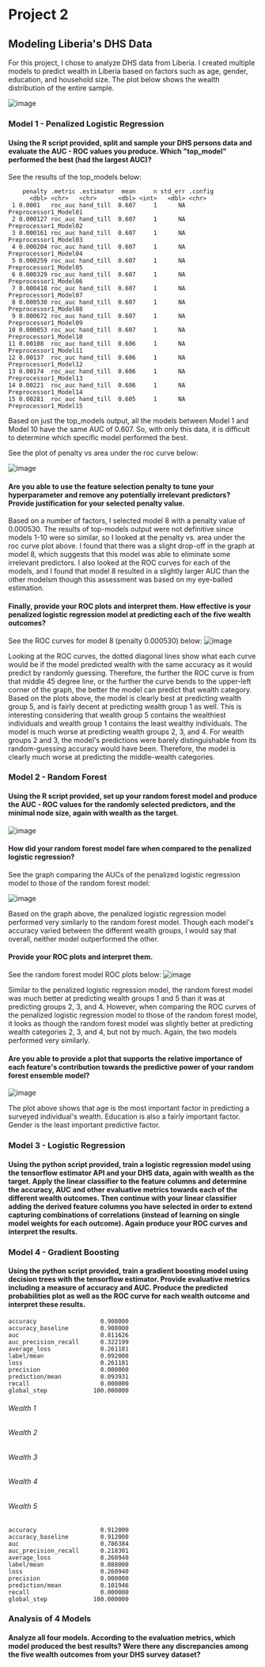 
# Project 2

## Modeling Liberia's DHS Data

For this project, I chose to analyze DHS data from Liberia. I created multiple models to predict wealth in Liberia based on factors such as age, gender, education, and household size. The plot below shows the wealth distribution of the entire sample.

![image](https://user-images.githubusercontent.com/78870884/117078002-12fed900-ad07-11eb-9b7a-d9518ca292f3.png)

### Model 1 - Penalized Logistic Regression


#### Using the R script provided, split and sample your DHS persons data and evaluate the AUC - ROC values you produce. Which "top_model" performed the best (had the largest AUC)?

See the results of the top_models below:

```
    penalty .metric .estimator  mean     n std_err .config              
      <dbl> <chr>   <chr>      <dbl> <int>   <dbl> <chr>   
 1 0.0001   roc_auc hand_till  0.607     1      NA Preprocessor1_Model01
 2 0.000127 roc_auc hand_till  0.607     1      NA Preprocessor1_Model02
 3 0.000161 roc_auc hand_till  0.607     1      NA Preprocessor1_Model03
 4 0.000204 roc_auc hand_till  0.607     1      NA Preprocessor1_Model04
 5 0.000259 roc_auc hand_till  0.607     1      NA Preprocessor1_Model05
 6 0.000329 roc_auc hand_till  0.607     1      NA Preprocessor1_Model06
 7 0.000418 roc_auc hand_till  0.607     1      NA Preprocessor1_Model07
 8 0.000530 roc_auc hand_till  0.607     1      NA Preprocessor1_Model08
 9 0.000672 roc_auc hand_till  0.607     1      NA Preprocessor1_Model09
10 0.000853 roc_auc hand_till  0.607     1      NA Preprocessor1_Model10
11 0.00108  roc_auc hand_till  0.606     1      NA Preprocessor1_Model11
12 0.00137  roc_auc hand_till  0.606     1      NA Preprocessor1_Model12
13 0.00174  roc_auc hand_till  0.606     1      NA Preprocessor1_Model13
14 0.00221  roc_auc hand_till  0.606     1      NA Preprocessor1_Model14
15 0.00281  roc_auc hand_till  0.605     1      NA Preprocessor1_Model15
```

Based on just the top_models output, all the models between Model 1 and Model 10 have the same AUC of 0.607. So, with only this data, it is difficult to determine which specific model performed the best.


See the plot of penalty vs area under the roc curve below:

![image](https://user-images.githubusercontent.com/78870884/117159799-94e61500-ad8e-11eb-8e51-ae0f4ad16b17.png) 

#### Are you able to use the feature selection penalty to tune your hyperparameter and remove any potentially irrelevant predictors? Provide justification for your selected penalty value.

Based on a number of factors, I selected model 8 with a penalty value of 0.000530. The results of top-models output were not definitive since models 1-10 were so similar, so I looked at the penalty vs. area under the roc curve plot above. I found that there was a slight drop-off in the graph at model 8, which suggests that this model was able to eliminate some irrelevant predictors.  I also looked at the ROC curves for each of the models, and I found that model 8 resulted in a slightly larger AUC than the other modelsm though this assessment was based on my eye-balled estimation.

#### Finally, provide your ROC plots and interpret them. How effective is your penalized logistic regression model at predicting each of the five wealth outcomes?

See the ROC curves for model 8 (penalty 0.000530) below:
![image](https://user-images.githubusercontent.com/78870884/117162132-8698f880-ad90-11eb-8880-3e0ff360fc50.png)


Looking at the ROC curves, the dotted diagonal lines show what each curve would be if the model predicted wealth with the same accuracy as it would predict by randomly guessing. Therefore, the further the ROC curve is from that middle 45 degree line, or the further the curve bends to the upper-left corner of the graph, the better the model can predict that wealth category. Based on the plots above, the model is clearly best at predicting wealth group 5, and is fairly decent at predicting wealth group 1 as well. This is interesting considering that wealth group 5 contains the wealthiest individuals and wealth group 1 contains the least wealthy individuals. The model is much worse at predicting wealth groups 2, 3, and 4. For wealth groups 2 and 3, the model's predictions were barely distinguishable from its random-guessing accuracy would have been. Therefore, the model is clearly much worse at predicting the middle-wealth categories.

### Model 2 - Random Forest

#### Using the R script provided, set up your random forest model and produce the AUC - ROC values for the randomly selected predictors, and the minimal node size, again with wealth as the target. 

![image](https://user-images.githubusercontent.com/78870884/117163599-cdd3b900-ad91-11eb-9daf-39e6e18fd11d.png)


#### How did your random forest model fare when compared to the penalized logistic regression? 

See the graph comparing the AUCs of the penalized logistic regression model to those of the random forest model:

![image](https://user-images.githubusercontent.com/78870884/117164193-636f4880-ad92-11eb-844b-0b114cfd6cd0.png)

Based on the graph above, the penalized logistic regression model performed very similarly to the random forest model. Though each model's accuracy varied between the different wealth groups, I would say that overall, neither model outperformed the other.


#### Provide your ROC plots and interpret them.

See the random forest model ROC plots below:
![image](https://user-images.githubusercontent.com/78870884/117164445-a0d3d600-ad92-11eb-9504-d9446431c9aa.png)

Similar to the penalized logistic regression model, the random forest model was much better at predicting wealth groups 1 and 5 than it was at predicting groups 2, 3, and 4.  However, when comparing the ROC curves of the penalized logistic regression model to those of the random forest model, it looks as though the random forest model was slightly better at predicting wealth categories 2, 3, and 4, but not by much. Again, the two models performed very similarly.

#### Are you able to provide a plot that supports the relative importance of each feature's contribution towards the predictive power of your random forest ensemble model?

![image](https://user-images.githubusercontent.com/78870884/117164493-aa5d3e00-ad92-11eb-80ae-c89bc76c2ca7.png)

The plot above shows that age is the most important factor in predicting a surveyed individual's wealth. Education is also a fairly important factor. Gender is the least important predictive factor.

### Model 3 - Logistic Regression

#### Using the python script provided, train a logistic regression model using the tensorflow estimator API and your DHS data, again with wealth as the target. Apply the linear classifier to the feature columns and determine the accuracy, AUC and other evaluative metrics towards each of the different wealth outcomes. Then continue with your linear classifier adding the derived feature columns you have selected in order to extend capturing combinations of correlations (instead of learning on single model weights for each outcome). Again produce your ROC curves and interpret the results.

### Model 4 - Gradient Boosting

#### Using the python script provided, train a gradient boosting model using decision trees with the tensorflow estimator. Provide evaluative metrics including a measure of accuracy and AUC. Produce the predicted probabilities plot as well as the ROC curve for each wealth outcome and interpret these results.

```
accuracy                  0.908000
accuracy_baseline         0.908000
auc                       0.811626
auc_precision_recall      0.322199
average_loss              0.261181
label/mean                0.092000
loss                      0.261181
precision                 0.000000
prediction/mean           0.093931
recall                    0.000000
global_step             100.000000
```

###### Wealth 1

###### Wealth 2

###### Wealth 3

###### Wealth 4

###### Wealth 5

```
accuracy                  0.912000
accuracy_baseline         0.912000
auc                       0.786384
auc_precision_recall      0.218301
average_loss              0.260940
label/mean                0.088000
loss                      0.260940
precision                 0.000000
prediction/mean           0.101946
recall                    0.000000
global_step             100.000000
```



### Analysis of 4 Models

#### Analyze all four models. According to the evaluation metrics, which model produced the best results? Were there any discrepancies among the five wealth outcomes from your DHS survey dataset?

